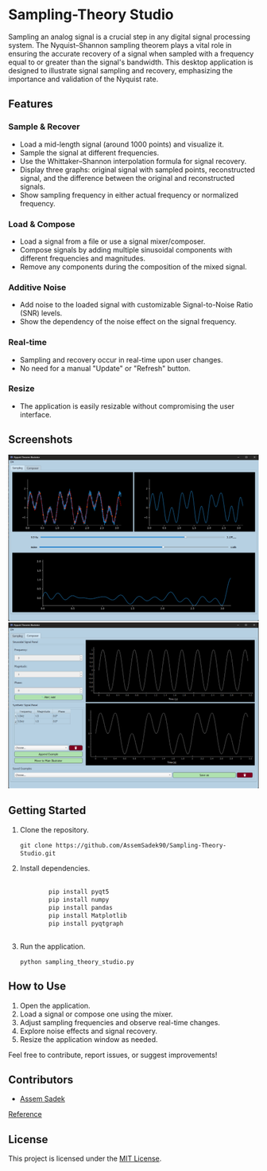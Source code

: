 <h1>Sampling-Theory Studio</h1>

  <p>Sampling an analog signal is a crucial step in any digital signal processing system. The Nyquist–Shannon sampling theorem plays a vital role in ensuring the accurate recovery of a signal when sampled with a frequency equal to or greater than the signal's bandwidth. This desktop application is designed to illustrate signal sampling and recovery, emphasizing the importance and validation of the Nyquist rate.</p>

  <h2>Features</h2>

  <h3>Sample & Recover</h3>
  <ul>
    <li>Load a mid-length signal (around 1000 points) and visualize it.</li>
    <li>Sample the signal at different frequencies.</li>
    <li>Use the Whittaker–Shannon interpolation formula for signal recovery.</li>
    <li>Display three graphs: original signal with sampled points, reconstructed signal, and the difference between the original and reconstructed signals.</li>
    <li>Show sampling frequency in either actual frequency or normalized frequency.</li>
  </ul>

  <h3>Load & Compose</h3>
  <ul>
    <li>Load a signal from a file or use a signal mixer/composer.</li>
    <li>Compose signals by adding multiple sinusoidal components with different frequencies and magnitudes.</li>
    <li>Remove any components during the composition of the mixed signal.</li>
  </ul>

  <h3>Additive Noise</h3>
  <ul>
    <li>Add noise to the loaded signal with customizable Signal-to-Noise Ratio (SNR) levels.</li>
    <li>Show the dependency of the noise effect on the signal frequency.</li>
  </ul>

  <h3>Real-time</h3>
  <ul>
    <li>Sampling and recovery occur in real-time upon user changes.</li>
    <li>No need for a manual "Update" or "Refresh" button.</li>
  </ul>

  <h3>Resize</h3>
  <ul>
    <li>The application is easily resizable without compromising the user interface.</li>
  </ul>

  <h2>Screenshots</h2>

  <img src="images/AppUI.png">
  <img src="images/ComposerUI.png">

  <h2>Getting Started</h2>

  <ol>
    <li>Clone the repository.</li>
    <pre><code>git clone https://github.com/AssemSadek90/Sampling-Theory-Studio.git</code></pre>
    <li>Install dependencies.</li>
    <pre><code>
        pip install pyqt5
        pip install numpy
        pip install pandas
        pip install Matplotlib
        pip install pyqtgraph
    </code></pre>
    <li>Run the application.</li>
    <pre><code>python sampling_theory_studio.py</code></pre>
  </ol>

  <h2>How to Use</h2>

  <ol>
    <li>Open the application.</li>
    <li>Load a signal or compose one using the mixer.</li>
    <li>Adjust sampling frequencies and observe real-time changes.</li>
    <li>Explore noise effects and signal recovery.</li>
    <li>Resize the application window as needed.</li>
  </ol>

  <p>Feel free to contribute, report issues, or suggest improvements!</p>

  <h2>Contributors</h2>
  <ul>
    <li><a href="https://github.com/AssemSadek90">Assem Sadek</a></li>
  </ul>
  <a href="https://en.wikipedia.org/wiki/Nyquist%E2%80%93Shannon_sampling_theorem" target="_blank">Reference</a>

  <h2>License</h2>
  <p>This project is licensed under the <a href="LICENSE">MIT License</a>.</p>
